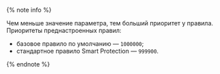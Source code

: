 {% note info %}

Чем меньше значение параметра, тем больший приоритет у правила. Приоритеты преднастроенных правил:
* базовое правило по умолчанию — `1000000`;
* стандартное правило Smart Protection — `999900`.

{% endnote %}

